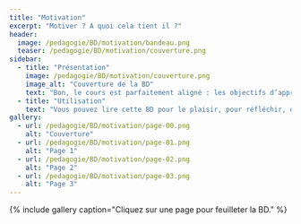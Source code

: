 ```yaml
---
title: "Motivation"
excerpt: "Motiver ? A quoi cela tient il ?"
header:
  image: /pedagogie/BD/motivation/bandeau.png
  teaser: /pedagogie/BD/motivation/couverture.png
sidebar:
  - title: "Présentation"
    image: /pedagogie/BD/motivation/couverture.png
    image_alt: "Couverture de la BD"
    text: "Bon, le cours est parfaitement aligné : les objectifs d’apprentissage sont bien définis, ils sont écrits noir sur blanc et connus des étudiants. C’est bien ce qu'on évalue et toutes les activités sont bien conçues en vue de ces objectifs. Pourtant, malgré tout le soin apporté à la conception de ce cours, il y a des choses qui \"coincent\" encore ? Pourquoi l'amphi est-il à moitié vide ?"
  - title: "Utilisation"
    text: "Vous pouvez lire cette BD pour le plaisir, pour réfléchir, dans des ateliers de formation, pour sensibiliser, ..."
gallery:
  - url: /pedagogie/BD/motivation/page-00.png
    alt: "Couverture"
  - url: /pedagogie/BD/motivation/page-01.png
    alt: "Page 1"
  - url: /pedagogie/BD/motivation/page-02.png
    alt: "Page 2"
  - url: /pedagogie/BD/motivation/page-03.png
    alt: "Page 3"
---
```


{% include gallery caption="Cliquez sur une page pour feuilleter la BD." %}


